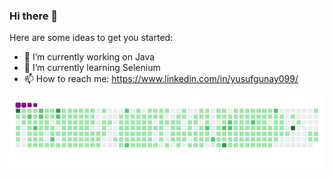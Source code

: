 ### Hi there 👋




Here are some ideas to get you started:

- 🔭 I’m currently working on Java
- 🌱 I’m currently learning Selenium
- 📫 How to reach me: https://www.linkedin.com/in/yusufgunay099/
<img src="github-contribution-grid-snake.gif" width="auto">


